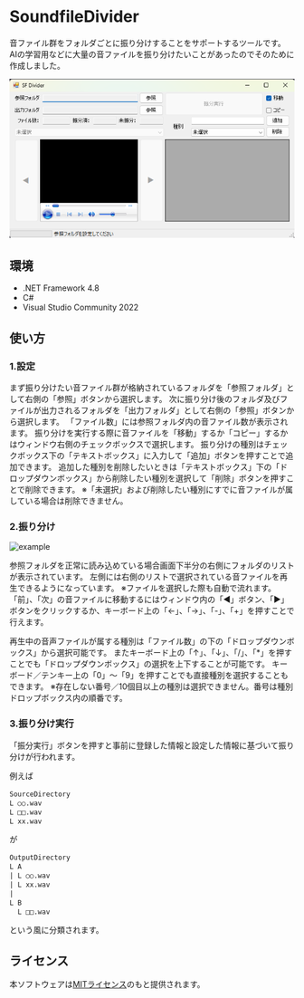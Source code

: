 # SoundfileDivider
音ファイル群をフォルダごとに振り分けすることをサポートするツールです。
AIの学習用などに大量の音ファイルを振り分けたいことがあったのでそのために作成しました。

![thumb](https://github.com/minfaox3/SoundFileDivider/blob/main/thumb.png?raw=true)

## 環境
* .NET Framework 4.8
* C#
* Visual Studio Community 2022

## 使い方

### 1.設定
まず振り分けたい音ファイル群が格納されているフォルダを「参照フォルダ」として右側の「参照」ボタンから選択します。
次に振り分け後のフォルダ及びファイルが出力されるフォルダを「出力フォルダ」として右側の「参照」ボタンから選択します。
「ファイル数」には参照フォルダ内の音ファイル数が表示されます。
振り分けを実行する際に音ファイルを「移動」するか「コピー」するかはウィンドウ右側のチェックボックスで選択します。
振り分けの種別はチェックボックス下の「テキストボックス」に入力して「追加」ボタンを押すことで追加できます。
追加した種別を削除したいときは「テキストボックス」下の「ドロップダウンボックス」から削除したい種別を選択して「削除」ボタンを押すことで削除できます。
※「未選択」および削除したい種別にすでに音ファイルが属している場合は削除できません。

### 2.振り分け
![example](https://minfaox3.net/assets/media/images/projects/sfd.gif)

参照フォルダを正常に読み込めている場合画面下半分の右側にフォルダのリストが表示されています。
左側には右側のリストで選択されている音ファイルを再生できるようになっています。
※ファイルを選択した際も自動で流れます。
「前」、「次」の音ファイルに移動するにはウィンドウ内の「◀」ボタン、「▶」ボタンをクリックするか、キーボード上の「←」、「→」、「-」、「+」を押すことで行えます。

再生中の音声ファイルが属する種別は「ファイル数」の下の「ドロップダウンボックス」から選択可能です。
またキーボード上の「↑」、「↓」、「/」、「*」を押すことでも「ドロップダウンボックス」の選択を上下することが可能です。
キーボード／テンキー上の「0」～「9」を押すことでも直接種別を選択することもできます。
※存在しない番号／10個目以上の種別は選択できません。番号は種別ドロップボックス内の順番です。

### 3.振り分け実行
「振分実行」ボタンを押すと事前に登録した情報と設定した情報に基づいて振り分けが行われます。

例えば
```
SourceDirectory
L ○○.wav
L □□.wav
L xx.wav
```
が
```
OutputDirectory
L A
| L ○○.wav
| L xx.wav
|
L B
  L □□.wav
```
という風に分類されます。

## ライセンス
本ソフトウェアは[MITライセンス](https://github.com/minfaox3/SoundFileDivider/blob/main/LICENSE)のもと提供されます。
